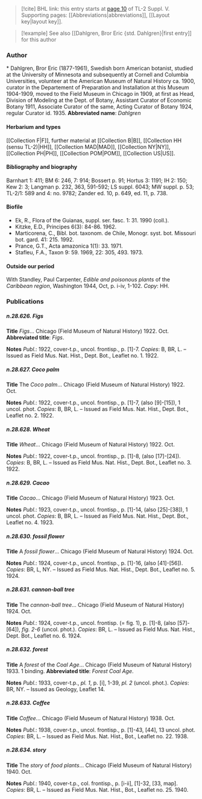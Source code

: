 > [!cite] BHL link: this entry starts at [page 10](https://www.biodiversitylibrary.org/page/33259056) of TL-2 Suppl. V.
> Supporting pages: [[Abbreviations|abbreviations]], [[Layout key|layout key]].

> [!example] See also [[Dahlgren, Bror Eric {std. Dahlgren}|first entry]] for this author

### Author

\* Dahlgren, Bror Eric (1877-1961), Swedish born American botanist, studied at the University of Minnesota and subsequently at Cornell and Columbia Universities, volunteer at the American Museum of Natural History ca. 1900, curator in the Departement of Preparation and Installation at this Museum 1904-1909, moved to the Field Museum in Chicago in 1909, at first as Head, Division of Modeling at the Dept. of Botany, Assistant Curator of Economic Botany 1911, Associate Curator of the same, Acting Curator of Botany 1924, regular Curator id. 1935. 
**Abbreviated name**: *Dahlgren*

#### Herbarium and types

[[Collection F|F]], further material at [[Collection B|B]], [[Collection HH (sensu TL-2)|HH]], [[Collection MAD|MAD]], [[Collection NY|NY]], [[Collection PH|PH]], [[Collection POM|POM]], [[Collection US|US]].

#### Bibliography and biography

Barnhart 1: 411; BM 6: 246, 7: 914; Bossert p. 91; Hortus 3: 1191; IH 2: 150; Kew 2: 3; Langman p. 232, 363, 591-592; LS suppl. 6043; MW suppl. p. 53; TL-2/1: 589 and 4: no. 9782; Zander ed. 10, p. 649, ed. 11, p. 738.

#### Biofile

- Ek, R., Flora of the Guianas, suppl. ser. fasc. 1: 31. 1990 (coll.).
- Kitzke, E.D., Principes 6(3): 84-86. 1962.
- Marticorena, C., Bibl. bot. taxonom. de Chile, Monogr. syst. bot. Missouri bot. gard. 41: 215. 1992.
- Prance, G.T., Acta amazonica 1(1): 33. 1971.
- Stafleu, F.A., Taxon 9: 59. 1969, 22: 305, 493. 1973.

#### Outside our period

With Standley, Paul Carpenter, *Edible and poisonous plants* of the *Caribbean region*, Washington 1944, Oct, p. i-iv, 1-102. *Copy*: HH.

### Publications

##### n.28.626. Figs

**Title**
*Figs*... Chicago (Field Museum of Natural History) 1922. Oct.
**Abbreviated title**: *Figs*.

**Notes**
*Publ*.: 1922, cover-t.p., uncol. frontisp., p. \[1\]-7. *Copies*: B, BR, L. – Issued as Field Mus. Nat. Hist., Dept. Bot., Leaflet no. 1. 1922.

##### n.28.627. Coco palm

**Title**
The *Coco palm*... Chicago (Field Museum of Natural History) 1922. Oct.

**Notes**
*Publ*.: 1922, cover-t.p., uncol. frontisp., p. \[1\]-7, (also \[9\]-\[15\]), 1 uncol. phot. *Copies*: B, BR, L. – Issued as Field Mus. Nat. Hist., Dept. Bot., Leaflet no. 2. 1922.

##### n.28.628. Wheat

**Title**
*Wheat*... Chicago (Field Museum of Natural History) 1922. Oct.

**Notes**
*Publ*.: 1922, cover-t.p., uncol. frontisp., p. \[1\]-8, (also \[17\]-\[24\]). *Copies*: B, BR, L. – Issued as Field Mus. Nat. Hist., Dept. Bot., Leaflet no. 3. 1922.

##### n.28.629. Cacao

**Title**
*Cacao*... Chicago (Field Museum of Natural History) 1923. Oct.

**Notes**
*Publ*.: 1923, cover-t.p., uncol. frontisp., p. \[1\]-14, (also \[25\]-\[38\]), 1 uncol. phot. *Copies*: B, BR, L. – Issued as Field Mus. Nat. Hist., Dept. Bot., Leaflet no. 4. 1923.

##### n.28.630. fossil flower

**Title**
A *fossil flower*... Chicago (Field Museum of Natural History) 1924. Oct.

**Notes**
*Publ*.: 1924, cover-t.p., uncol. frontisp., p. \[1\]-16, (also \[41\]-\[56\]). *Copies*: BR, L, NY. – Issued as Field Mus. Nat. Hist., Dept. Bot., Leaflet no. 5. 1924.

##### n.28.631. cannon-ball tree

**Title**
The *cannon-ball tree*... Chicago (Field Museum of Natural History) 1924. Oct.

**Notes**
*Publ*.: 1924, cover-t.p., uncol. frontisp. (= fig. 1), p. \[1\]-8, (also \[57\]-\[64\]), *fig. 2-6* (uncol. phot.). *Copies*: BR, L. – Issued as Field Mus. Nat. Hist., Dept. Bot., Leaflet no. 6. 1924.

##### n.28.632. forest

**Title**
A *forest* of the *Coal Age*... Chicago (Field Museum of Natural History) 1933. 1 binding.
**Abbreviated title**: *Forest Coal Age*.

**Notes**
*Publ*.: 1933, cover-t.p., *pl. 1*, p. \[i\], 1-39, *pl. 2* (uncol. phot.). *Copies*: BR, NY. – Issued as Geology, Leaflet 14.

##### n.28.633. Coffee

**Title**
*Coffee*... Chicago (Field Museum of Natural History) 1938. Oct.

**Notes**
*Publ*.: 1938, cover-t.p., uncol. frontisp., p. \[1\]-43, \[44\], 13 uncol. phot. *Copies*: BR, L. – Issued as Field Mus. Nat. Hist., Bot., Leaflet no. 22. 1938.

##### n.28.634. story

**Title**
The *story* of *food plants*... Chicago (Field Museum of Natural History) 1940. Oct.

**Notes**
*Publ*.: 1940, cover-t.p., col. frontisp., p. \[i-ii\], \[1\]-32, \[33, map\]. *Copies*: BR, L. – Issued as Field Mus. Nat. Hist., Bot., Leaflet no. 25. 1940.

